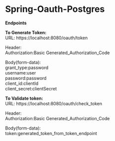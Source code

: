 # Spring-Oauth-Postgres

**Endpoints**

**To Generate Token:**<br>
URL: https://localhost:8080/oauth/token

Header:<br>
Authorization:Basic Generated_Authorization_Code

Body(form-data):<br>
grant_type:password<br>
username:user<br>
password:password<br>
client_id:clientId<br>
client_secret:clientSecret

**To Validate token:**<br>
URL: https://localhost:8080/oauth/check_token

Header:<br>
Authorization:Basic Generated_Authorization_Code
 
Body(form-data):<br>
token:generated_token_from_token_endpoint
  
